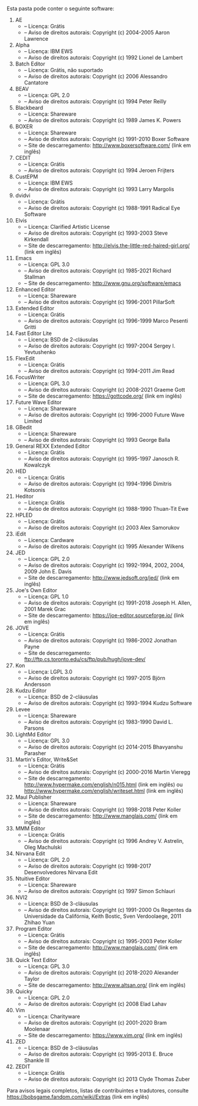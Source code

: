 ﻿Esta pasta pode conter o seguinte software:

1. AE
   - – Licença: Grátis
   - – Aviso de direitos autorais: Copyright (c) 2004-2005 Aaron Lawrence
2. Alpha
   - – Licença: IBM EWS
   - – Aviso de direitos autorais: Copyright (c) 1992 Lionel de Lambert
3. Batch Editor
   - – Licença: Grátis, não suportado
   - – Aviso de direitos autorais: Copyright (c) 2006 Alessandro Cantatore
4. BEAV
   - – Licença: GPL 2.0
   - – Aviso de direitos autorais: Copyright (c) 1994 Peter Reilly
5. Blackbeard
   - – Licença: Shareware
   - – Aviso de direitos autorais: Copyright (c) 1989 James K. Powers
6. BOXER
   - – Licença: Shareware
   - – Aviso de direitos autorais: Copyright (c) 1991-2010 Boxer Software
   - – Site de descarregamento: http://www.boxersoftware.com/ (link em inglês)
7. CEDIT
   - – Licença: Grátis
   - – Aviso de direitos autorais: Copyright (c) 1994 Jeroen Frijters
8. CustEPM
   - – Licença: IBM EWS
   - – Aviso de direitos autorais: Copyright (c) 1993 Larry Margolis
9. dvidvi
   - – Licença: Grátis
   - – Aviso de direitos autorais: Copyright (c) 1988-1991 Radical Eye Software
10. Elvis
    - – Licença: Clarified Artistic License
    - – Aviso de direitos autorais: Copyright (c) 1993-2003 Steve Kirkendall
    - – Site de descarregamento: http://elvis.the-little-red-haired-girl.org/ (link em inglês)
11. Emacs
    - – Licença: GPL 3.0
    - – Aviso de direitos autorais: Copyright (c) 1985-2021 Richard Stallman
    - – Site de descarregamento: http://www.gnu.org/software/emacs
12. Enhanced Editor
    - – Licença: Shareware
    - – Aviso de direitos autorais: Copyright (c) 1996-2001 PillarSoft
13. Extended Editor
    - – Licença: Grátis
    - – Aviso de direitos autorais: Copyright (c) 1996-1999 Marco Pesenti Gritti
14. Fast Editor Lite
    - – Licença: BSD de 2-cláusulas
    - – Aviso de direitos autorais: Copyright (c) 1997-2004 Sergey I. Yevtushenko
15. FlexEdit
    - – Licença: Grátis
    - – Aviso de direitos autorais: Copyright (c) 1994-2011 Jim Read
16. FocusWriter
    - – Licença: GPL 3.0
    - – Aviso de direitos autorais: Copyright (c) 2008-2021 Graeme Gott
    - – Site de descarregamento: https://gottcode.org/ (link em inglês)
17. Future Wave Editor
    - – Licença: Shareware
    - – Aviso de direitos autorais: Copyright (c) 1996-2000 Future Wave Limited
18. GBedit
    - – Licença: Shareware
    - – Aviso de direitos autorais: Copyright (c) 1993 George Balla
19. General REXX Extended Editor
    - – Licença: Grátis
    - – Aviso de direitos autorais: Copyright (c) 1995-1997 Janosch R. Kowalczyk
20. HED
    - – Licença: Grátis
    - – Aviso de direitos autorais: Copyright (c) 1994-1996 Dimitris Kotsonis
21. Heditor
    - – Licença: Grátis
    - – Aviso de direitos autorais: Copyright (c) 1988-1990 Thuan-Tit Ewe
22. HPLED
    - – Licença: Grátis
    - – Aviso de direitos autorais: Copyright (c) 2003 Alex Samorukov
23. iEdit
    - – Licença: Cardware
    - – Aviso de direitos autorais: Copyright (c) 1995 Alexander Wilkens
24. JED
    - – Licença: GPL 2.0
    - – Aviso de direitos autorais: Copyright (c) 1992-1994, 2002, 2004, 2009 John E. Davis
    - – Site de descarregamento: http://www.jedsoft.org/jed/ (link em inglês)
25. Joe's Own Editor
    - – Licença: GPL 1.0
    - – Aviso de direitos autorais: Copyright (c) 1991-2018 Joseph H. Allen, 2001 Marek Grac
    - – Site de descarregamento: https://joe-editor.sourceforge.io/ (link em inglês)
26. JOVE
    - – Licença: Grátis
    - – Aviso de direitos autorais: Copyright (c) 1986-2002 Jonathan Payne
    - – Site de descarregamento: ftp://ftp.cs.toronto.edu/cs/ftp/pub/hugh/jove-dev/
27. Kon
    - – Licença: LGPL 3.0
    - – Aviso de direitos autorais: Copyright (c) 1997-2015 Björn Andersson
28. Kudzu Editor
    - – Licença: BSD de 2-cláusulas
    - – Aviso de direitos autorais: Copyright (c) 1993-1994 Kudzu Software
29. Levee
    - – Licença: Shareware
    - – Aviso de direitos autorais: Copyright (c) 1983-1990 David L. Parsons
30. LightMd Editor
    - – Licença: GPL 3.0
    - – Aviso de direitos autorais: Copyright (c) 2014-2015 Bhavyanshu Parasher
31. Martin's Editor, Write&Set
    - – Licença: Grátis
    - – Aviso de direitos autorais: Copyright (c) 2000-2016 Martin Vieregg
    - – Site de descarregamento: http://www.hypermake.com/english/n015.html (link em inglês) ou http://www.hypermake.com/english/writeset.html (link em inglês)
32. Maul Publisher
    - – Licença: Shareware
    - – Aviso de direitos autorais: Copyright (c) 1998-2018 Peter Koller
    - – Site de descarregamento: http://www.manglais.com/ (link em inglês)
33. MMM Editor
    - – Licença: Grátis
    - – Aviso de direitos autorais: Copyright (c) 1996 Andrey V. Astrelin, Oleg Machulski
34. Nirvana Edit
    - – Licença: GPL 2.0
    - – Aviso de direitos autorais: Copyright (c) 1998-2017 Desenvolvedores Nirvana Edit
35. Ntuitive Editor
    - – Licença: Shareware
    - – Aviso de direitos autorais: Copyright (c) 1997 Simon Schlauri
36. NVI2
    - – Licença: BSD de 3-cláusulas
    - – Aviso de direitos autorais: Copyright (c) 1991-2000 Os Regentes da Universidade da Califórnia, Keith Bostic, Sven Verdoolaege, 2011 Zhihao Yuan
37. Program Editor
    - – Licença: Grátis
    - – Aviso de direitos autorais: Copyright (c) 1995-2003 Peter Koller
    - – Site de descarregamento: http://www.manglais.com/ (link em inglês)
38. Quick Text Editor
    - – Licença: GPL 3.0
    - – Aviso de direitos autorais: Copyright (c) 2018-2020 Alexander Taylor
    - – Site de descarregamento: http://www.altsan.org/ (link em inglês)
39. Quicky
    - – Licença: GPL 2.0
    - – Aviso de direitos autorais: Copyright (c) 2008 Elad Lahav
40. Vim
    - – Licença: Charityware
    - – Aviso de direitos autorais: Copyright (c) 2001-2020 Bram Moolenaar
    - – Site de descarregamento: https://www.vim.org/ (link em inglês)
41. ZED
    - – Licença: BSD de 3-cláusulas
    - – Aviso de direitos autorais: Copyright (c) 1995-2013 E. Bruce Shankle III
42. ZEDIT
    - – Licença: Grátis
    - – Aviso de direitos autorais: Copyright (c) 2013 Clyde Thomas Zuber

Para avisos legais completos, listas de contribuintes e tradutores, consulte https://bobsgame.fandom.com/wiki/Extras (link em inglês)

